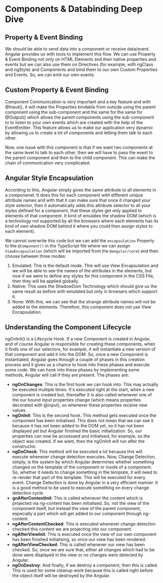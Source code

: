 <h1>Components & Databinding Deep Dive</h1>
<div>
    <h2>Property & Event Binding</h2>
    <p>We should be able to send data into a component or receive data/event. Angular provides us with tools to implement this flow. We can use Property & Event Binding not only on HTML Elements and their native properties and events but we can also use them on Directives (for example, with ngClass and ngStyle) and Components and bind them to our own Custom Properties and Events. So, we can emit our own events.</p>
</div>
<div>
    <h2>Custom Property & Event Binding</h2>
    <p>Component Communication is very important and a key feature and with @Input(), it will make the Properties bindable from outside using the parent component using the sub-component and the same for the same for @Output() which allows the parent components using the sub-component to to listen to your own events which are created with the help of the EventEmitter. This feature allows us to make our application very dynamic by allowing us to create a lot of components and letting them talk to each other.</p>
    <p>Now, one issue with this component is that if we want two components at the same level to talk to each other, then we will have to pass the event to the parent component and then to the child component. This can make the chain of communication very complicated.</p>
</div>
<div>
    <h2>Angular Style Encapsulation</h2>
    <p>According to this, Angular simply gives the same attribute to all elements in a componenet. It does this for each component with different unique attribute names and with that it can make sure that once it changed your style selector, then it automatically adds this attribute selector to all your styles defined for a component, that these styles get only applied to elements of that component. It kind of emulates the shadow DOM (which is a technology not supported by all the browsers where each elements has its kind of own shadow DOM behind it where you could then assign styles to each element).</p>
    <p>We cannot overwrite this code but we can add the <code>encapsulation</code> Property to the <code>@Component()</code> in the TypeScript file where we can assign <code>ViewEncapsulation</code> (which will be imported from the <code>@angular/core</code>) and then choose between three modes:
    <ol>
        <li>Emulated: This is the default mode. This will use View Encapsulation and we will be able to see the names of the attributes in the elements, but now if we were to define any styles for this component in the CSS File, then they will be applied globally.</li>
        <li>Native: This uses the ShadowDom Technology which should give us the same result as before with emulated but only in browsers which support it.</li>
        <li>None: With this, we can see that the strange attribute names will not be added to the elements. Therefore, this component does not use View Encapsulation.</li>
    </ol>
    </p>
</div>
<div>
    <h2>Understanding the Component Lifecycle</h2>
    <p>ngOnInit() is a Lifecycle Hook. If a new Component is created in Angular, and of course Angular is responsible for creating
    these components, when it finds one of our selectors, for example, it will instantiate a new version of that component and add
    it into the DOM. So, once a new Component is instantiated, Angular goes through a couple of phases in this creation process and
    it gives us a chance to hook into these phases and execute some code. We can hook into these phases by implementing some methods, 
    Angular will call if they are present. The phases are:
    <ul>
        <li><b>ngOnChanges</b>: This is the first hook we can hook into. This may actually be executed multiple times. It's executed
        right at the start, when a new component is created but, thereafter it is also called whenever one of the our bound input
        properties change (which means properties decorated with @input), so whenever these properties receive new values.</li>
        <li><b>ngOnInit</b>: This is the second hook. This method gets executed once the component has been initialised. This does
        not mean that we can see it because it has not been added to the DOM yet, so it has not been displayed yet but Angular
        finished the basic initialization. So, our properties can now be accesssed and initialised, for example, so the object was
        created. If we want, then the ngOnInit will run after the constructor.</li>
        <li><b>ngDoCheck</b>: This method will be executed a lot because this will execute whenever change detection executes. Now,
        Change Detection, simply, is the system by which Angular determines whether something changed on the template of the component
        or inside of a component. So, whether it needs to change something in the template, it will need to re-render that part of 
        the template. This will be executed for every event. Change Detection is done by Angular in a very efficient manner. It is a
        good method to be used to execute something on every change detection cycle.</li>
        <li><b>gnAfterContentInit</b>: This is called whenever the content which is projected via ng-content has been initialised. So,
        not the view of the component itself, but instead the view of the parent component, especially a part which will get added to
        our component through ng-content.</li>
        <li><b>ngAfterContentChecked</b>: This is executed whenever change detection checked this content we are projecting into our
        component.</li>
        <li><b>ngAfterViewInit</b>: This is executed once the view of our own component has been finished initialising, so once our 
        view has been rendered.</li>
        <li><b>ngAfterViewChecked</b>: This is called whenever our view has been checked. So, once we are sure that, either all 
        changes which had to be done were displayed in the view or no changes were detected by Angular.</li>
        <li><b>ngOnDestroy</b>: And finally, if we destroy a component, then this is called. This is used for some cleanup work 
        because this is called right before the object itself will be destroyed by the Angular.</li>
    </ul>
    </p>
</div>